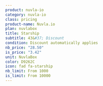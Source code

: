 ```yaml
---
product: nuvla-io
category: nuvla-io
class: pricing
product-name: Nuvla.io
plan: nuvlabox
title: Starship
subtitle: 43&#37; Discount
condition: Discount automatically applies
nb_price: "28.50"
is_price: "3.42"
unit: NuvlaBox
color: D9262C
icon: fad fa-starship
nb_limit: From 1000
is_limit: From 10000
---
```

